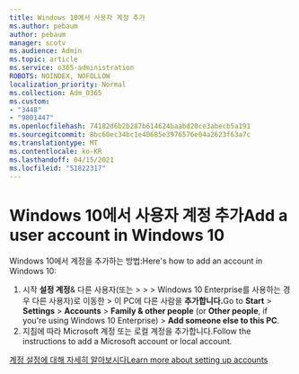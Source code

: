 ```yaml
---
title: Windows 10에서 사용자 계정 추가
ms.author: pebaum
author: pebaum
manager: scotv
ms.audience: Admin
ms.topic: article
ms.service: o365-administration
ROBOTS: NOINDEX, NOFOLLOW
localization_priority: Normal
ms.collection: Adm_O365
ms.custom:
- "3448"
- "9001447"
ms.openlocfilehash: 74182d6b2b287b614624baabd20ce3abecb5a191
ms.sourcegitcommit: 8bc60ec34bc1e40685e3976576e04a2623f63a7c
ms.translationtype: MT
ms.contentlocale: ko-KR
ms.lasthandoff: 04/15/2021
ms.locfileid: "51822317"
---
```

# <a name="add-a-user-account-in-windows-10"></a><span data-ttu-id="8f413-102">Windows 10에서 사용자 계정 추가</span><span class="sxs-lookup"><span data-stu-id="8f413-102">Add a user account in Windows 10</span></span>

<span data-ttu-id="8f413-103">Windows 10에서 계정을 추가하는 방법:</span><span class="sxs-lookup"><span data-stu-id="8f413-103">Here's how to add an account in Windows 10:</span></span>

1. <span data-ttu-id="8f413-104">시작 **설정 계정**& 다른 사용자(또는  >    >    >   Windows 10 Enterprise를 사용하는 경우 다른 사용자)로 이동한 > 이 PC에 다른 사람을 **추가합니다.**</span><span class="sxs-lookup"><span data-stu-id="8f413-104">Go to **Start** > **Settings** > **Accounts** > **Family & other people** (or **Other people**, if you're using Windows 10 Enterprise) > **Add someone else to this PC**.</span></span>
2. <span data-ttu-id="8f413-105">지침에 따라 Microsoft 계정 또는 로컬 계정을 추가합니다.</span><span class="sxs-lookup"><span data-stu-id="8f413-105">Follow the instructions to add a Microsoft account or local account.</span></span>

[<span data-ttu-id="8f413-106">계정 설정에 대해 자세히 알아보시다</span><span class="sxs-lookup"><span data-stu-id="8f413-106">Learn more about setting up accounts</span></span>](https://support.microsoft.com/help/17197/)